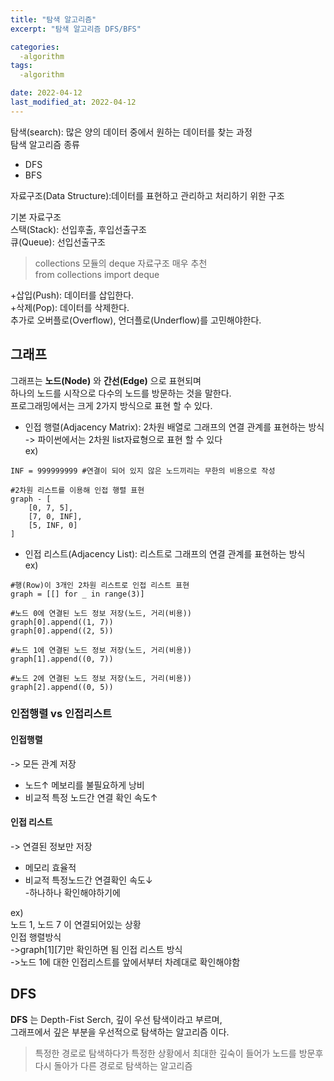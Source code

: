 ```yaml
---
title: "탐색 알고리즘"
excerpt: "탐색 알고리즘 DFS/BFS"

categories:
  -algorithm
tags:
  -algorithm

date: 2022-04-12
last_modified_at: 2022-04-12
---
```

탐색(search): 많은 양의 데이터 중에서 원하는 데이터를 찾는 과정  
탐색 알고리즘 종류  
 + DFS  
 + BFS  


자료구조(Data Structure):데이터를 표현하고 관리하고 처리하기 위한 구조  
  
기본 자료구조  
스택(Stack): 선입후출, 후입선출구조  
큐(Queue): 선입선출구조  
>collections 모듈의 deque 자료구조 매우 추천  
>from collections import deque  

+삽입(Push): 데이터를 삽입한다.  
+삭제(Pop): 데이터를 삭제한다.  
추가로 오버플로(Overflow), 언더플로(Underflow)를 고민해야한다.  

## 그래프  
  
그래프는 **노드(Node)** 와 **간선(Edge)** 으로 표현되며  
하나의 노드를 시작으로 다수의 노드를 방문하는 것을 말한다.  
프로그래밍에서는 크게 2가지 방식으로 표현 할 수 있다.  
 + 인접 행렬(Adjacency Matrix): 2차원 배열로 그래프의 연결 관계를 표현하는 방식  
-> 파이썬에서는 2차원 list자료형으로 표현 할 수 있다  
ex)
```
INF = 999999999 #연결이 되어 있지 않은 노드끼리는 무한의 비용으로 작성

#2차원 리스트를 이용해 인접 행렬 표현
graph - [
    [0, 7, 5],
    [7, 0, INF],
    [5, INF, 0]
]
```

 + 인접 리스트(Adjacency List): 리스트로 그래프의 연결 관계를 표현하는 방식  
ex)  
```
#행(Row)이 3개인 2차원 리스트로 인접 리스트 표현
graph = [[] for _ in range(3)]

#노드 0에 연결된 노드 정보 저장(노드, 거리(비용))
graph[0].append((1, 7))
graph[0].append((2, 5))

#노드 1에 연결된 노드 정보 저장(노드, 거리(비용))
graph[1].append((0, 7))

#노드 2에 연결된 노드 정보 저장(노드, 거리(비용))
graph[2].append((0, 5))
```

### 인접행렬 vs 인접리스트  
  
#### 인접행렬
-> 모든 관계 저장  
 + 노드↑ 메보리를 불필요하게 낭비  
 + 비교적 특정 노드간 연결 확인 속도↑  

#### 인접 리스트
-> 연결된 정보만 저장
 + 메모리 효율적
 + 비교적 특정노드간 연결확인 속도↓  
  -하나하나 확인해야하기에  
  
ex)  
노드 1, 노드 7 이 연결되어있는 상황  
 인접 행렬방식  
->graph[1][7]만 확인하면 됨
 인접 리스트 방식  
 ->노드 1에 대한 인접리스트를 앞에서부터 차례대로 확인해야함  

## DFS

**DFS** 는 Depth-Fist Serch, 깊이 우선 탐색이라고 부르며,  
그래프에서 깊은 부분을 우선적으로 탐색하는 알고리즘 이다.  
>특정한 경로로 탐색하다가 특정한 상황에서 최대한 깊숙이 들어가 노드를 방문후  
>다시 돌아가 다른 경로로 탐색하는 알고리즘    
<!-- --2022-04-12 -->